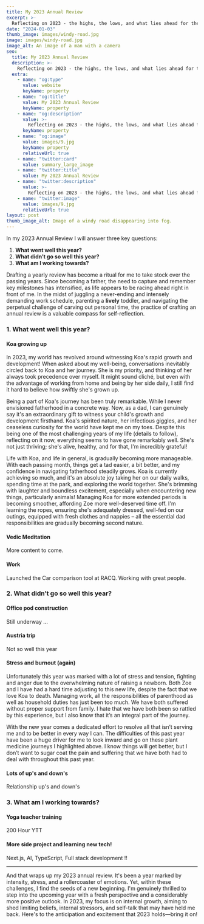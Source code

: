 ```yaml
---
title: My 2023 Annual Review
excerpt: >-
  Reflecting on 2023 - the highs, the lows, and what lies ahead for the future!
date: "2024-01-03"
thumb_image: images/windy-road.jpg
image: images/windy-road.jpg
image_alt: An image of a man with a camera
seo:
  title: My 2023 Annual Review
  description: >-
    Reflecting on 2023 - the highs, the lows, and what lies ahead for the future!
  extra:
    - name: "og:type"
      value: website
      keyName: property
    - name: "og:title"
      value: My 2023 Annual Review
      keyName: property
    - name: "og:description"
      value: >-
        Reflecting on 2023 - the highs, the lows, and what lies ahead for the future!
      keyName: property
    - name: "og:image"
      value: images/9.jpg
      keyName: property
      relativeUrl: true
    - name: "twitter:card"
      value: summary_large_image
    - name: "twitter:title"
      value: My 2023 Annual Review
    - name: "twitter:description"
      value: >-
        Reflecting on 2023 - the highs, the lows, and what lies ahead for the future!
    - name: "twitter:image"
      value: images/9.jpg
      relativeUrl: true
layout: post
thumb_image_alt: Image of a windy road disappearing into fog.
---
```


In my 2023 Annual Review I will answer three key questions:

1. **What went well this year?**
2. **What didn’t go so well this year?**
3. **What am I working towards?**

Drafting a yearly review has become a ritual for me to take stock over the passing years. Since becoming a father, the need to capture and remember key milestones has intensified, as life appears to be racing ahead right in front of me. In the midst of juggling a never-ending and intensely demanding work schedule, parenting a __lively__ toddler, and navigating the perpetual challenge of carving out personal time, the practice of crafting an annual review is a valuable compass for self-reflection.

### 1. What went well this year?

#### Koa growing up

In 2023, my world has revolved around witnessing Koa's rapid growth and development! When asked about my well-being, conversations inevitably circled back to Koa and her journey. She is my priority, and thinking of her always took precedence over myself. It might sound cliché, but even with the advantage of working from home and being by her side daily, I still find it hard to believe how swiftly she's grown up.

Being a part of Koa's journey has been truly remarkable. While I never envisioned fatherhood in a concrete way. Now, as a dad, I can genuinely say it's an extraordinary gift to witness your child's growth and development firsthand. Koa's spirited nature, her infectious giggles, and her ceaseless curiosity for the world have kept me on my toes. Despite this being one of the most challenging years of my life (details to follow), reflecting on it now, everything seems to have gone remarkably well. She's not just thriving; she's alive, healthy, and for that, I'm incredibly grateful!

Life with Koa, and life in general, is gradually becoming more manageable. With each passing month, things get a tad easier, a bit better, and my confidence in navigating fatherhood steadily grows. Koa is currently achieving so much, and it's an absolute joy taking her on our daily walks, spending time at the park, and exploring the world together. She's brimming with laughter and boundless excitement, especially when encountering new things, particularly animals! Managing Koa for more extended periods is becoming smoother, affording Zoe more well-deserved time off. I'm learning the ropes, ensuring she's adequately dressed, well-fed on our outings, equipped with fresh clothes and nappies – all the essential dad responsibilities are gradually becoming second nature.


#### Vedic Meditation

More content to come.

#### Work

Launched the Car comparison tool at RACQ. Working with great people.

### 2. What didn’t go so well this year?

#### Office pod construction 

Still underway ...

#### Austria trip

Not so well this year

#### Stress and burnout (again)

Unfortunately this year was marked with a lot of stress and tension, fighting and anger due to the overwhelming nature of raising a newborn. Both Zoe and I have had a hard time adjusting to this new life, despite the fact that we love Koa to death. Managing work, all the responsibilities of parenthood as well as household duties has just been too much. We have both suffered without proper support from family. I hate that we have both been so rattled by this experience, but I also know that it’s an integral part of the journey.

With the new year comes a dedicated effort to resolve all that isn’t serving me and to be better in every way I can. The difficulties of this past year have been a huge driver for me to look inward and go on these plant medicine journeys I highlighted above. I know things will get better, but I don’t want to sugar coat the pain and suffering that we have both had to deal with throughout this past year.

#### Lots of up's and down's

Relationship up's and down's

### 3. What am I working towards?

#### Yoga teacher training

200 Hour YTT

#### More side project and learning new tech!

Next.js, AI, TypeScript, Full stack development !!

---

And that wraps up my 2023 annual review. It's been a year marked by intensity, stress, and a rollercoaster of emotions. Yet, within these challenges, I find the seeds of a new beginning. I'm genuinely thrilled to step into the upcoming year with a fresh perspective and a considerably more positive outlook. In 2023, my focus is on internal growth, aiming to shed limiting beliefs, internal stressors, and self-talk that may have held me back. Here's to the anticipation and excitement that 2023 holds—bring it on!
